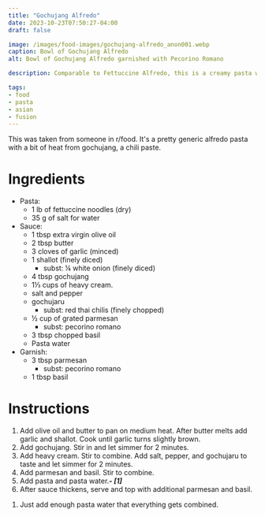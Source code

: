 ```yaml
---
title: "Gochujang Alfredo"
date: 2023-10-23T07:50:27-04:00
draft: false

image: /images/food-images/gochujang-alfredo_anon001.webp
caption: Bowl of Gochujang Alfredo
alt: Bowl of Gochujang Alfredo garnished with Pecorino Romano

description: Comparable to Fettuccine Alfredo, this is a creamy pasta with gochujang added to it, giving it a bit of sweetness and heat.

tags:
- food
- pasta
- asian
- fusion
---
```


This was taken from someone in r/food. It's a pretty generic alfredo pasta with a bit of heat from gochujang, a chili paste.

# Ingredients
- Pasta:
    - 1 lb of fettuccine noodles (dry)
    - 35 g of salt for water
- Sauce:
    - 1 tbsp extra virgin olive oil
    - 2 tbsp butter
    - 3 cloves of garlic (minced)
    - 1 shallot (finely diced)
        - subst: &frac14; white onion (finely diced)
    - 4 tbsp gochujang
    - 1&frac13; cups of heavy cream.
    - salt and pepper
    - gochujaru
        - subst: red thai chilis (finely chopped)
    - &frac12; cup of grated parmesan
        - subst: pecorino romano
    - 3 tbsp chopped basil
    - Pasta water
- Garnish:
    - 3 tbsp parmesan
        - subst: pecorino romano
    - 1 tbsp basil

# Instructions
1. Add olive oil and butter to pan on medium heat. After butter melts add garlic and shallot. Cook until garlic turns slightly brown.
1. Add gochujang. Stir in and let simmer for 2 minutes.
1. Add heavy cream. Stir to combine. Add salt, pepper, and gochujaru to taste and let simmer for 2 minutes.
1. Add parmesan and basil. Stir to combine.
1. Add pasta and pasta water.***- [1]***
1. After sauce thickens, serve and top with additional parmesan and basil.

<div class="footnotes">

1. Just add enough pasta water that everything gets combined.

</div>
